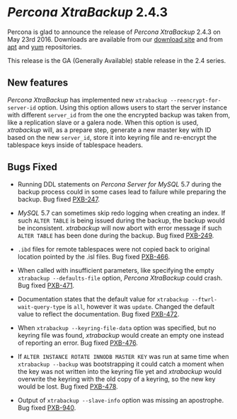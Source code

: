 # *Percona XtraBackup* 2.4.3

Percona is glad to announce the release of *Percona XtraBackup* 2.4.3
on May 23rd 2016. Downloads are available from our [download site](http://www.percona.com/downloads/XtraBackup/) and from [apt](../../installation/apt_repo.md#apt-repo) and [yum](../../installation/yum_repo.md#yum-repo) repositories.

This release is the GA (Generally Available) stable release in the 2.4
series.

## New features

*Percona XtraBackup* has implemented new
`xtrabackup --reencrypt-for-server-id` option. Using this option
allows users to start the server instance with different `server_id`
from the one the encrypted backup was taken from, like a replication slave
or a galera node. When this option is used, *xtrabackup* will, as a prepare
step, generate a new master key with ID based on the new `server_id`,
store it into keyring file and re-encrypt the tablespace keys inside of
tablespace headers.

## Bugs Fixed

* Running DDL statements on *Percona Server for MySQL* 5.7 during the backup process
could in some cases lead to failure while preparing the backup. Bug fixed
[PXB-247](https://jira.percona.com/browse/PXB-247).

* *MySQL* 5.7 can sometimes skip redo logging when creating an index. If such
`ALTER TABLE` is being issued during the backup, the backup would be
inconsistent. *xtrabackup* will now abort with error message if such `ALTER
TABLE` has been done during the backup. Bug fixed [PXB-249](https://jira.percona.com/browse/PXB-249).

* `.ibd` files for remote tablespaces were not copied back to original
location pointed by the .isl files. Bug fixed [PXB-466](https://jira.percona.com/browse/PXB-466).

* When called with insufficient parameters, like specifying the empty
`xtrabackup --defaults-file` option, *Percona XtraBackup* could crash.
Bug fixed [PXB-471](https://jira.percona.com/browse/PXB-471).

* Documentation states that the default value for
`xtrabackup --ftwrl-wait-query-type` is `all`, however it was
`update`. Changed the default value to reflect the documentation. Bug fixed
[PXB-472](https://jira.percona.com/browse/PXB-472).

* When `xtrabackup --keyring-file-data` option was specified, but no
keyring file was found, *xtrabackup* would create an empty one instead of
reporting an error. Bug fixed [PXB-476](https://jira.percona.com/browse/PXB-476).

* If `ALTER INSTANCE ROTATE INNODB MASTER KEY` was run at same time when
`xtrabackup --backup` was bootstrapping it could catch a moment when
the key was not written into the keyring file yet and *xtrabackup* would
overwrite the keyring with the old copy of a keyring, so the new key would be
lost. Bug fixed [PXB-478](https://jira.percona.com/browse/PXB-478).

* Output of `xtrabackup --slave-info` option was missing an apostrophe.
Bug fixed [PXB-940](https://jira.percona.com/browse/PXB-940).
